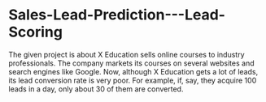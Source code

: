 # Sales-Lead-Prediction---Lead-Scoring
The given project is about X Education sells online courses to industry professionals. The company markets its courses on several websites and search engines like Google. Now, although X Education gets a lot of leads, its lead conversion rate is very poor. For example, if, say, they acquire 100 leads in a day, only about 30 of them are converted.
